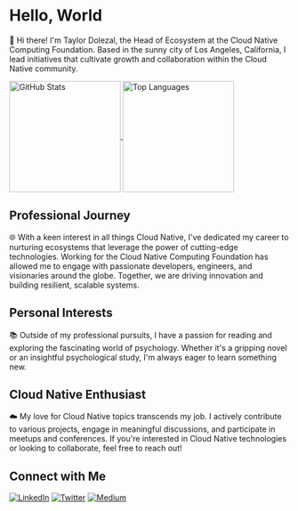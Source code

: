 # Hello, World

👋 Hi there! I'm Taylor Dolezal, the Head of Ecosystem at the Cloud Native Computing Foundation. Based in the sunny city of Los Angeles, California, I lead initiatives that cultivate growth and collaboration within the Cloud Native community.

<a href="https://github.com/anuraghazra/github-readme-stats">
  <img alt="GitHub Stats" height=200 align="center" src="https://github-readme-stats.vercel.app/api?username=onlydole&show_icons=true&theme=transparent" />
</a>
<a href="https://github.com/anuraghazra/convoychat">
  <img alt="Top Languages" height=200 align="center" src="https://github-readme-stats.vercel.app/api/top-langs?username=onlydole&layout=compact&langs_count=8&card_width=320&theme=transparent" />
</a>

## Professional Journey

🌐 With a keen interest in all things Cloud Native, I've dedicated my career to nurturing ecosystems that leverage the power of cutting-edge technologies. Working for the Cloud Native Computing Foundation has allowed me to engage with passionate developers, engineers, and visionaries around the globe. Together, we are driving innovation and building resilient, scalable systems.

## Personal Interests

📚 Outside of my professional pursuits, I have a passion for reading and exploring the fascinating world of psychology. Whether it's a gripping novel or an insightful psychological study, I'm always eager to learn something new.

## Cloud Native Enthusiast

☁️ My love for Cloud Native topics transcends my job. I actively contribute to various projects, engage in meaningful discussions, and participate in meetups and conferences. If you're interested in Cloud Native technologies or looking to collaborate, feel free to reach out!

## Connect with Me

[![LinkedIn](https://img.shields.io/badge/LinkedIn-Connect-blue?style=for-the-badge&logo=linkedin)](https://www.linkedin.com/in/onlydole) [![Twitter](https://img.shields.io/badge/Twitter-Follow-1DA1F2?style=for-the-badge&logo=twitter&logoColor=white)](https://twitter.com/onlydole) [![Medium](https://img.shields.io/badge/Medium-Read-12100E?style=for-the-badge&logo=medium&logoColor=white)](https://medium.com/@onlydole)
